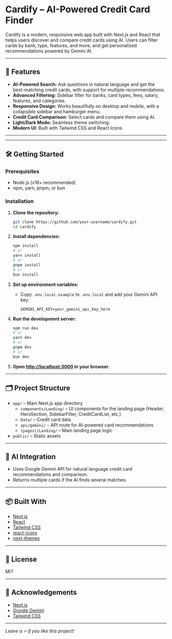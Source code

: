  # Cardify – AI-Powered Credit Card Finder

Cardify is a modern, responsive web app built with Next.js and React that helps users discover and compare credit cards using AI. Users can filter cards by bank, type, features, and more, and get personalized recommendations powered by Gemini AI.

---  

## 🚀 Features

- **AI-Powered Search:** Ask questions in natural language and get the best-matching credit cards, with support for multiple recommendations.
- **Advanced Filtering:** Sidebar filter for banks, card types, fees, salary, features, and categories.
- **Responsive Design:** Works beautifully on desktop and mobile, with a collapsible sidebar and hamburger menu.
- **Credit Card Comparison:** Select cards and compare them using AI.
- **Light/Dark Mode:** Seamless theme switching.
- **Modern UI:** Built with Tailwind CSS and React Icons.

---


---


## 🛠️ Getting Started

### Prerequisites

- Node.js (v18+ recommended)
- npm, yarn, pnpm, or bun

### Installation

1. **Clone the repository:**
   ```bash
   git clone https://github.com/your-username/cardify.git
   cd cardify
   ```

2. **Install dependencies:**
   ```bash
   npm install
   # or
   yarn install
   # or
   pnpm install
   # or
   bun install
   ```

3. **Set up environment variables:**
   - Copy `.env.local.example` to `.env.local` and add your Gemini API key:
     ```
     GEMINI_API_KEY=your_gemini_api_key_here
     ```

4. **Run the development server:**
   ```bash
   npm run dev
   # or
   yarn dev
   # or
   pnpm dev
   # or
   bun dev
   ```

5. **Open [http://localhost:3000](http://localhost:3000) in your browser.**

---

## 🗂️ Project Structure

- `app/` – Main Next.js app directory
  - `components/Landing/` – UI components for the landing page (Header, HeroSection, SidebarFilter, CreditCardList, etc.)
  - `Data/` – Credit card data
  - `api/gemini/` – API route for AI-powered card recommendations
  - `(pages)/Landing/` – Main landing page logic
- `public/` – Static assets

---

## 🤖 AI Integration

- Uses Google Gemini API for natural language credit card recommendations and comparison.
- Returns multiple cards if the AI finds several matches.

---

## 📦 Built With

- [Next.js](https://nextjs.org/)
- [React](https://react.dev/)
- [Tailwind CSS](https://tailwindcss.com/)
- [react-icons](https://react-icons.github.io/react-icons/)
- [next-themes](https://github.com/pacocoursey/next-themes)

---

## 📄 License

MIT

---

## 🙏 Acknowledgements

- [Next.js](https://nextjs.org/)
- [Google Gemini](https://ai.google.dev/gemini-api/docs)
- [Tailwind CSS](https://tailwindcss.com/)

---

*Leave a ⭐ if you like this project!*
